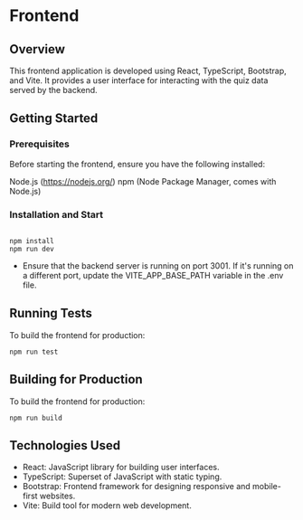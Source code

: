 # Frontend

## Overview

This frontend application is developed using React, TypeScript, Bootstrap, and Vite. It provides a user interface for interacting with the quiz data served by the backend.

## Getting Started

### Prerequisites

Before starting the frontend, ensure you have the following installed:

Node.js (<https://nodejs.org/>)
npm (Node Package Manager, comes with Node.js)

### Installation and Start

```node

npm install
npm run dev

```

- Ensure that the backend server is running on port 3001. If it's running on a different port, update the VITE_APP_BASE_PATH variable in the .env file.

## Running Tests

To build the frontend for production:

```node
npm run test
```

## Building for Production

To build the frontend for production:

```node
npm run build
```

## Technologies Used

- React: JavaScript library for building user interfaces.
- TypeScript: Superset of JavaScript with static typing.
- Bootstrap: Frontend framework for designing responsive and mobile-first websites.
- Vite: Build tool for modern web development.
